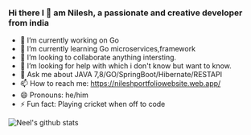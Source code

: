 ### Hi there I 👋 am Nilesh, a passionate and creative developer from india 


- 🔭 I’m currently working on Go 
- 🌱 I’m currently learning Go microservices,framework
- 👯 I’m looking to collaborate anything intersting.
- 🤔 I’m looking for help with which i don't know but want to know.
- 💬 Ask me about JAVA 7,8/GO/SpringBoot/Hibernate/RESTAPI
- 📫 How to reach me: https://nileshportfoliowebsite.web.app/
- 😄 Pronouns: he/him
- ⚡ Fun fact: Playing cricket when off to code


![Neel's github stats](https://github-readme-stats.vercel.app/api?username=nilerajput91&count_private=true)

